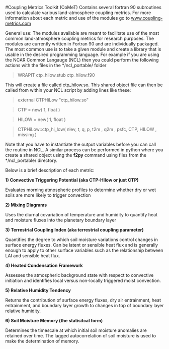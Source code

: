 #Coupling Metrics Toolkit (CoMeT)
Contains several fortran 90 subroutines used to calculate various land-atmosphere coupling metrics.
For more information about each metric and use of the modules go to www.coupling-metrics.com

General use:
The modules available are meant to facilitate use of the most common land-atmosphere coupling metrics for research purposes. The modules are currently written in Fortran 90 and are individually packaged.  The most common use is to take a given module and create a library that is usable in the desired programming language.  For example if you are using the NCAR Common Langauge (NCL) then you could perform the following actions with the files in the */ncl_portable/ folder

> WRAPIT ctp_hilow.stub ctp_hilow.f90

This will create a file called ctp_hilow.so.  This shared object file can then be called from within your NCL script by adding lines like these:

> external CTPHiLow "ctp_hilow.so"

> CTP    =  new( 1, float )

> HILOW  =  new( 1, float )

> CTPHiLow::ctp_hi_low( nlev, t, q, p, t2m , q2m , psfc, CTP, HILOW , missing )

Note that you have to instantiate the output variables before you can call the routine in NCL.  A similar process can be performed in python where you create a shared object using the <b>f2py</b> command using files from the */ncl_portable/ directory.


Below is a brief description of each metric:

<b>1) Convective Triggering Potential (aka CTP-HIlow or just CTP)</b>

Evaluates morning atmospheric profiles to determine whether dry or wet soils are more likely to trigger convection

<b>2) Mixing Diagrams</b>

Uses the diurnal covariation of temperature and humidity to quantify heat and moisture fluxes into the planetary boundary layer

<b>3) Terrestrial Coupling Index (aka terrestrial coupling parameter)</b>

Quantifies the degree to which soil moisture variations control changes in surface energy fluxes.  Can be latent or sensible heat flux and is generally enough to apply to other surface variables such as the relationship between LAI and sensible heat flux.

<b>4) Heated Condensation Framework</b>

Assesses the atmospheric background state with respect to convective initiation and identifies local versus non-locally triggered moist convection.

<b>5) Relative Humidity Tendency</b>

Returns the contribution of surface energy fluxes, dry air entrainment, heat entrainment, and boundary layer growth to changes in top of boundary layer relative humidity.

<b>6) Soil Moisture Memory (the statisitcal form)</b>

Determines the timescale at which initial soil moisture anomalies are retained over time.  The lagged autocorrelation of soil moisture is used to make the determination of memory. 


